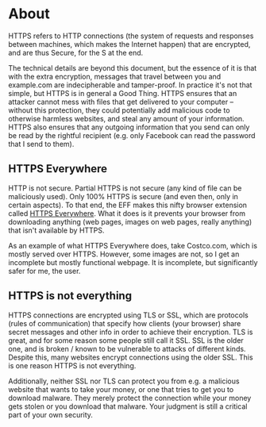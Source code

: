 
# About

HTTPS refers to HTTP connections (the system of requests and responses between machines, which makes the Internet happen) that are encrypted, and are thus Secure, for the S at the end.

The technical details are beyond this document, but the essence of it is that with the extra encryption, messages that travel between you and example.com are indecipherable and tamper-proof. In practice it's not that simple, but HTTPS is in general a Good Thing. HTTPS ensures that an attacker cannot mess with files that get delivered to your computer – without this protection, they could potentially add malicious code to otherwise harmless websites, and steal any amount of your information. HTTPS also ensures that any outgoing information that you send can only be read by the rightful recipient (e.g. only Facebook can read the password that I send to them).

## HTTPS Everywhere

HTTP is not secure. Partial HTTPS is not secure (any kind of file can be maliciously used). Only 100% HTTPS is secure (and even then, only in certain aspects). To that end, the EFF makes this nifty browser extension called [HTTPS Everywhere](https://www.eff.org/https-everywhere). What it does is it prevents your browser from downloading anything (web pages, images on web pages, really anything) that isn't available by HTTPS. 

As an example of what HTTPS Everywhere does, take Costco.com, which is mostly served over HTTPS. However, some images are not, so I get an incomplete but mostly functional webpage. It is incomplete, but significantly safer for me, the user.

## HTTPS is not everything

HTTPS connections are encrypted using TLS or SSL, which are protocols (rules of communication) that specify how clients (your browser) share secret messages and other info in order to achieve their encryption. TLS is great, and for some reason some people still call it SSL. SSL is the older one, and is broken / known to be vulnerable to attacks of different kinds. Despite this, many websites encrypt connections using the older SSL. This is one reason HTTPS is not everything.

Additionally, neither SSL nor TLS can protect you from e.g. a malicious website that wants to take your money, or one that tries to get you to download malware. They merely protect the connection while your money gets stolen or you download that malware. Your judgment is still a critical part of your own security.



